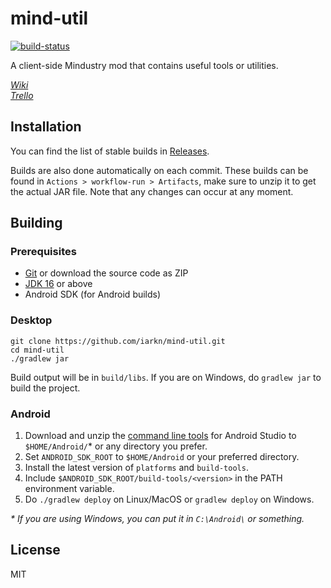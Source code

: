 # mind-util

[![build-status](https://img.shields.io/github/workflow/status/iarkn/mind-util/Gradle%20(Push)/main?style=flat-square)](https://github.com/iarkn/mind-util/actions)

A client-side Mindustry mod that contains useful tools or utilities.

[*Wiki*](https://github.com/iarkn/mind-util/wiki)  
[*Trello*](https://trello.com/b/RR3Os2FB/mind-util)  

## Installation

You can find the list of stable builds in [Releases](https://github.com/iarkn/mind-util/releases).

Builds are also done automatically on each commit. These builds can be found in `Actions > workflow-run > Artifacts`, make sure to unzip it to get the actual JAR file. Note that any changes can occur at any moment.

## Building

### Prerequisites

- [Git](https://git-scm.com/downloads) or download the source code as ZIP
- [JDK 16](https://adoptium.net) or above
- Android SDK (for Android builds)

### Desktop

```
git clone https://github.com/iarkn/mind-util.git
cd mind-util
./gradlew jar
```

Build output will be in `build/libs`. If you are on Windows, do `gradlew jar` to build the project.

### Android

1. Download and unzip the [command line tools](https://developer.android.com/studio/#command-tools) for Android Studio to `$HOME/Android/`* or any directory you prefer.
2. Set `ANDROID_SDK_ROOT` to `$HOME/Android` or your preferred directory.
3. Install the latest version of `platforms` and `build-tools`.
4. Include `$ANDROID_SDK_ROOT/build-tools/<version>` in the PATH environment variable.
5. Do `./gradlew deploy` on Linux/MacOS or `gradlew deploy` on Windows.

_\* If you are using Windows, you can put it in `C:\Android\` or something._

## License

MIT
